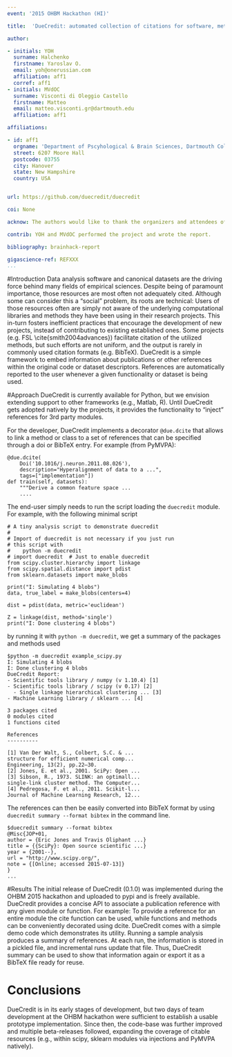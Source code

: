 ```yaml
---
event: '2015 OHBM Hackathon (HI)'

title:  'DueCredit: automated collection of citations for software, methods, and data'

author:

- initials: YOH
  surname: Halchenko
  firstname: Yaroslav O.
  email: yoh@onerussian.com
  affiliation: aff1
  corref: aff1
- initials: MVdOC
  surname: Visconti di Oleggio Castello
  firstname: Matteo
  email: matteo.visconti.gr@dartmouth.edu
  affiliation: aff1

affiliations: 

- id: aff1
  orgname: 'Department of Pscyhological & Brain Sciences, Dartmouth College'
  street: 6207 Moore Hall
  postcode: 03755
  city: Hanover
  state: New Hampshire
  country: USA


url: https://github.com/duecredit/duecredit

coi: None

acknow: The authors would like to thank the organizers and attendees of the 2015 OHBM Hackathon. This project is supported in part by a grant from the NSF (award 1429999).

contrib: YOH and MVdOC performed the project and wrote the report.

bibliography: brainhack-report

gigascience-ref: REFXXX
...
```


#Introduction
Data analysis software and canonical datasets are the driving force behind many
fields of empirical sciences. Despite being of paramount importance, those
resources are most often not adequately cited. Although some can consider this
a “social” problem, its roots are technical: Users of those resources often are
simply not aware of the underlying computational libraries and methods they
have been using in their research projects. This in-turn fosters inefficient
practices that encourage the development of new projects, instead of
contributing to existing established ones. Some projects (e.g. FSL
\cite{smith2004advances}) facilitate citation of the utilized methods, but such
efforts are not uniform, and the output is rarely in commonly used citation
formats (e.g. BibTeX). DueCredit is a simple framework to embed information
about publications or other references within the original code or dataset
descriptors. References are automatically reported to the user whenever a given
functionality or dataset is being used.

#Approach
DueCredit is currently available for Python, but we envision extending support
to other frameworks (e.g., Matlab, R).  Until DueCredit gets adopted natively by
the projects, it provides the functionality to “inject” references for 3rd
party modules.

For the developer, DueCredit implements a decorator `@due.dcite` that allows to
link a method or class to a set of references that can be specified through a 
doi or BibTeX entry. For example (from PyMVPA):

```
@due.dcite(
    Doi('10.1016/j.neuron.2011.08.026'),
    description="Hyperalignment of data to a ...",
    tags=["implementation"])
def train(self, datasets):
    """Derive a common feature space ...
    ....
```

The end-user simply needs to run the script loading the `duecredit`
module. For example, with the following minimal script

```
# A tiny analysis script to demonstrate duecredit
#
# Import of duecredit is not necessary if you just run
# this script with
#    python -m duecredit
# import duecredit  # Just to enable duecredit
from scipy.cluster.hierarchy import linkage
from scipy.spatial.distance import pdist
from sklearn.datasets import make_blobs

print("I: Simulating 4 blobs")
data, true_label = make_blobs(centers=4)

dist = pdist(data, metric='euclidean')

Z = linkage(dist, method='single')
print("I: Done clustering 4 blobs")
```

by running it with `python -m duecredit`, we get a summary of the packages 
and methods used

```
$python -m duecredit example_scipy.py
I: Simulating 4 blobs
I: Done clustering 4 blobs
DueCredit Report:
- Scientific tools library / numpy (v 1.10.4) [1]
- Scientific tools library / scipy (v 0.17) [2]
  - Single linkage hierarchical clustering ... [3]
- Machine Learning library / sklearn ... [4]

3 packages cited
0 modules cited
1 functions cited

References
----------

[1] Van Der Walt, S., Colbert, S.C. & ...
structure for efficient numerical comp...
Engineering, 13(2), pp.22–30.
[2] Jones, E. et al., 2001. SciPy: Open ...
[3] Sibson, R., 1973. SLINK: an optimall...
single-link cluster method. The Computer...
[4] Pedregosa, F. et al., 2011. Scikit-l...
Journal of Machine Learning Research, 12...
```

The references can then be easily converted into BibTeX format by using
`duecredit summary --format bibtex` in the command line.

```
$duecredit summary --format bibtex
@Misc{JOP+01,
author = {Eric Jones and Travis Oliphant ...}
title = {{SciPy}: Open source scientific ...}
year = {2001--},
url = "http://www.scipy.org/",
note = {[Online; accessed 2015-07-13]}
}
...
```


#Results
The initial release of DueCredit (0.1.0) was implemented during the OHBM 2015
hackathon and uploaded to pypi and is freely available. DueCredit provides a
concise API to associate a publication reference with any given module or
function. For example: To provide a reference for an entire module the cite
function can be used, while functions and methods can be conveniently decorated
using dcite. DueCredit comes with a simple demo code which demonstrates its
utility. Running a sample analysis produces a summary of references. At each
run, the information is stored in a pickled file, and incremental runs update
that file. Thus, DueCredit summary can be used to show that information again
or export it as a BibTeX file ready for reuse.


# Conclusions
DueCredit is in its early stages of development, but two days of team
development at the OHBM hackathon were sufficient to establish a usable
prototype implementation.  Since then, the code-base was further improved and
multiple beta-releases followed, expanding the coverage of citable resources
(e.g., within scipy, sklearn modules via injections and PyMVPA natively).
